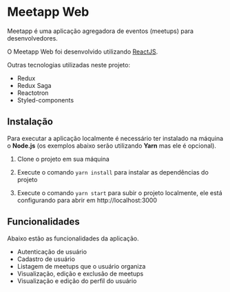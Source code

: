 # Meetapp Web

Meetapp é uma aplicação agregadora de eventos (meetups) para desenvolvedores.

O Meetapp Web foi desenvolvido utilizando [ReactJS](https://reactjs.org).

Outras tecnologias utilizadas neste projeto:

* Redux
* Redux Saga
* Reactotron
* Styled-components

## Instalação

Para executar a aplicação localmente é necessário ter instalado na máquina o **Node.js** (os exemplos abaixo serão utilizando **Yarn** mas ele é opcional).

1. Clone o projeto em sua máquina

2. Execute o comando `yarn install` para instalar as dependências do projeto

3. Execute o comando `yarn start` para subir o projeto localmente, ele está configurando para abrir em http://localhost:3000


## Funcionalidades

Abaixo estão as funcionalidades da aplicação.

* Autenticação de usuário
* Cadastro de usuário
* Listagem de meetups que o usuário organiza
* Visualização, edição e exclusão de meetups
* Visualização e edição do perfil do usuário
